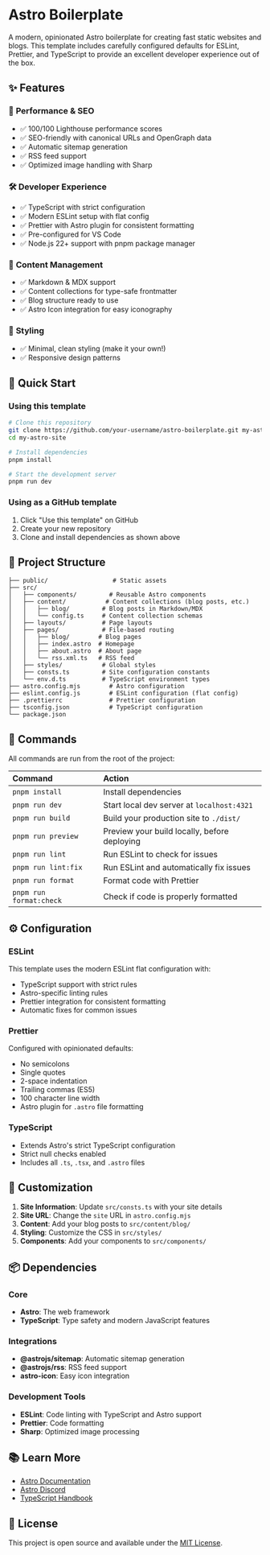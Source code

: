 # Astro Boilerplate

A modern, opinionated Astro boilerplate for creating fast static websites and blogs. This template includes carefully configured defaults for ESLint, Prettier, and TypeScript to provide an excellent developer experience out of the box.

## ✨ Features

### 🚀 **Performance & SEO**

- ✅ 100/100 Lighthouse performance scores
- ✅ SEO-friendly with canonical URLs and OpenGraph data
- ✅ Automatic sitemap generation
- ✅ RSS feed support
- ✅ Optimized image handling with Sharp

### 🛠 **Developer Experience**

- ✅ TypeScript with strict configuration
- ✅ Modern ESLint setup with flat config
- ✅ Prettier with Astro plugin for consistent formatting
- ✅ Pre-configured for VS Code
- ✅ Node.js 22+ support with pnpm package manager

### 📝 **Content Management**

- ✅ Markdown & MDX support
- ✅ Content collections for type-safe frontmatter
- ✅ Blog structure ready to use
- ✅ Astro Icon integration for easy iconography

### 🎨 **Styling**

- ✅ Minimal, clean styling (make it your own!)
- ✅ Responsive design patterns

## 🚀 Quick Start

### Using this template

```bash
# Clone this repository
git clone https://github.com/your-username/astro-boilerplate.git my-astro-site
cd my-astro-site

# Install dependencies
pnpm install

# Start the development server
pnpm run dev
```

### Using as a GitHub template

1. Click "Use this template" on GitHub
2. Create your new repository
3. Clone and install dependencies as shown above

## 📁 Project Structure

```text
├── public/                  # Static assets
├── src/
│   ├── components/         # Reusable Astro components
│   ├── content/           # Content collections (blog posts, etc.)
│   │   ├── blog/         # Blog posts in Markdown/MDX
│   │   └── config.ts     # Content collection schemas
│   ├── layouts/          # Page layouts
│   ├── pages/            # File-based routing
│   │   ├── blog/        # Blog pages
│   │   ├── index.astro  # Homepage
│   │   ├── about.astro  # About page
│   │   └── rss.xml.ts   # RSS feed
│   ├── styles/           # Global styles
│   ├── consts.ts         # Site configuration constants
│   └── env.d.ts          # TypeScript environment types
├── astro.config.mjs        # Astro configuration
├── eslint.config.js        # ESLint configuration (flat config)
├── .prettierrc             # Prettier configuration
├── tsconfig.json           # TypeScript configuration
└── package.json
```

## 🧞 Commands

All commands are run from the root of the project:

| Command                 | Action                                       |
| :---------------------- | :------------------------------------------- |
| `pnpm install`          | Install dependencies                         |
| `pnpm run dev`          | Start local dev server at `localhost:4321`   |
| `pnpm run build`        | Build your production site to `./dist/`      |
| `pnpm run preview`      | Preview your build locally, before deploying |
| `pnpm run lint`         | Run ESLint to check for issues               |
| `pnpm run lint:fix`     | Run ESLint and automatically fix issues      |
| `pnpm run format`       | Format code with Prettier                    |
| `pnpm run format:check` | Check if code is properly formatted          |

## ⚙️ Configuration

### ESLint

This template uses the modern ESLint flat configuration with:

- TypeScript support with strict rules
- Astro-specific linting rules
- Prettier integration for consistent formatting
- Automatic fixes for common issues

### Prettier

Configured with opinionated defaults:

- No semicolons
- Single quotes
- 2-space indentation
- Trailing commas (ES5)
- 100 character line width
- Astro plugin for `.astro` file formatting

### TypeScript

- Extends Astro's strict TypeScript configuration
- Strict null checks enabled
- Includes all `.ts`, `.tsx`, and `.astro` files

## 🎯 Customization

1. **Site Information**: Update `src/consts.ts` with your site details
2. **Site URL**: Change the `site` URL in `astro.config.mjs`
3. **Content**: Add your blog posts to `src/content/blog/`
4. **Styling**: Customize the CSS in `src/styles/`
5. **Components**: Add your components to `src/components/`

## 📦 Dependencies

### Core

- **Astro**: The web framework
- **TypeScript**: Type safety and modern JavaScript features

### Integrations

- **@astrojs/sitemap**: Automatic sitemap generation
- **@astrojs/rss**: RSS feed support
- **astro-icon**: Easy icon integration

### Development Tools

- **ESLint**: Code linting with TypeScript and Astro support
- **Prettier**: Code formatting
- **Sharp**: Optimized image processing

## 📚 Learn More

- [Astro Documentation](https://docs.astro.build)
- [Astro Discord](https://astro.build/chat)
- [TypeScript Handbook](https://www.typescriptlang.org/docs/)

## 📄 License

This project is open source and available under the [MIT License](LICENSE).
